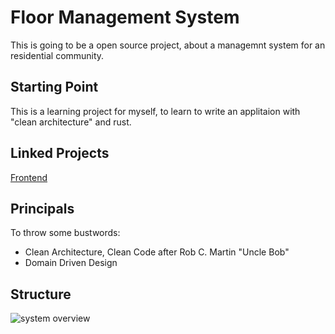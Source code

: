 # Floor Management System
This is going to be a open source project, about a managemnt system for an residential community.

## Starting Point
This is a learning project for myself, to learn to write an applitaion with "clean architecture" and rust.

## Linked Projects
[Frontend](https://github.com/niladi/floor-managment-vue)


## Principals
To throw some bustwords: 
 * Clean Architecture, Clean Code after Rob C. Martin "Uncle Bob"
 * Domain Driven Design


## Structure
![system overview](http://www.plantuml.com/plantuml/proxy?cache=no&src=https://raw.github.com/niladi/floor-managment-system/main/assets/structure.iuml)